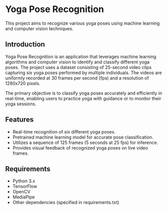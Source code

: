 # Yoga Pose Recognition

This project aims to recognize various yoga poses using machine learning and computer vision techniques.

## Introduction

Yoga Pose Recognition is an application that leverages machine learning algorithms and computer vision to identify and classify different yoga poses. The project uses a dataset consisting of 25-second video clips capturing six yoga poses performed by multiple individuals. The videos are uniformly recorded at 30 frames per second (fps) and a resolution of 1280x720 pixels.

The primary objective is to classify yoga poses accurately and efficiently in real-time, enabling users to practice yoga with guidance or to monitor their yoga sessions.

## Features

- Real-time recognition of six different yoga poses.
- Pretrained machine learning model for accurate pose classification.
- Utilizes a sequence of 125 frames (5 seconds at 25 fps) for inference.
- Provides visual feedback of recognized yoga poses on live video frames.

## Requirements

- Python 3.x
- TensorFlow
- OpenCV
- MediaPipe
- Other dependencies (specified in requirements.txt)
